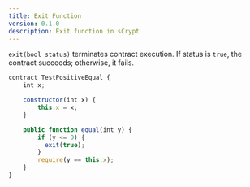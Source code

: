 ```yaml
---
title: Exit Function
version: 0.1.0
description: Exit function in sCrypt
---
```


`exit(bool status)` terminates contract execution. If status is `true`, the contract succeeds; otherwise, it fails.

```javascript
contract TestPositiveEqual {
    int x;

    constructor(int x) {
        this.x = x;
    }

    public function equal(int y) {
        if (y <= 0) {
          exit(true);
        }
        require(y == this.x);
    }
}
```

